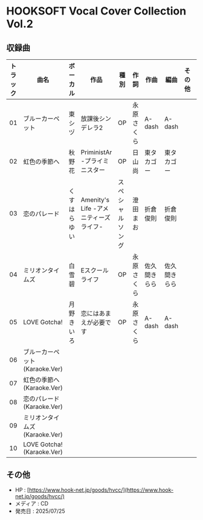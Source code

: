 # HOOKSOFT Vocal Cover Collection Vol.2

## 収録曲

| トラック | 曲名 | ボーカル | 作品 | 種別 | 作詞 | 作曲 | 編曲 | その他 | 年 |
|---|---|---|---|---|---|---|---|---|---|
| 01 | ブルーカーペット | 東シヅ | 放課後シンデレラ2 | OP | 永原さくら | A-dash | A-dash |  | 2022 |
| 02 | 虹色の季節へ | 秋野花 | PriministAr -プライミニスター | OP | 日山尚 | 東タカゴー | 東タカゴー |  | 2013 |
| 03 | 恋のパレード | くすはらゆい | Amenity's Life -アメニティーズ ライフ- | スペシャルソング | 澄田まお | 折倉俊則 | 折倉俊則 |  | 2016 |
| 04 | ミリオンタイムズ | 白雪碧 | Eスクールライフ | OP | 永原さくら | 佐久間きらら | 佐久間きらら |  | 2019 |
| 05 | LOVE Gotcha! | 月野きいろ | 恋にはあまえが必要です | OP | 永原さくら | A-dash | A-dash |  | 2023 |
| 06 | ブルーカーペット (Karaoke.Ver) |  |  |  |  |  |  |  |  |
| 07 | 虹色の季節へ (Karaoke.Ver) |  |  |  |  |  |  |  |  |
| 08 | 恋のパレード (Karaoke.Ver) |  |  |  |  |  |  |  |  |
| 09 | ミリオンタイムズ (Karaoke.Ver) |  |  |  |  |  |  |  |  |
| 10 | LOVE Gotcha! (Karaoke.Ver) |  |  |  |  |  |  |  |  |

## その他

- HP : [https://www.hook-net.jp/goods/hvcc/](https://www.hook-net.jp/goods/hvcc/)
- メディア : CD
- 発売日 : 2025/07/25